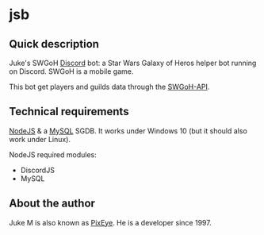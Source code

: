 # jsb

## Quick description

Juke's SWGoH [Discord](https://discordapp.com/) bot: a Star Wars Galaxy of Heros helper bot running on Discord. SWGoH is a mobile game.

This bot get players and guilds data through the [SWGoH-API](https://api.swgoh.help/).

## Technical requirements

[NodeJS](https://nodejs.org/en/) & a [MySQL](https://dev.mysql.com/) SGDB.
It works under Windows 10 (but it should also work under Linux).

NodeJS required modules:

* DiscordJS
* MySQL

## About the author

Juke M is also known as [PixEye](http://pixeye.net). He is a developer since 1997.